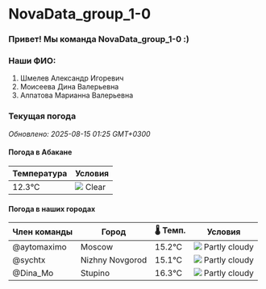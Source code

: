# NovaData_group_1-0
### Привет! Мы команда NovaData_group_1-0 :)

### Наши ФИО:
1. Шмелев Александр Игоревич
2. Моисеева Дина Валерьевна
3. Алпатова Марианна Валерьевна

### Текущая погода
<!-- WEATHER:START -->
_Обновлено: 2025-08-15 01:25 GMT+0300_

#### Погода в Абакане

| Температура | Условия |
|-------------|----------|
| 12.3°C     | ![](https://cdn.weatherapi.com/weather/64x64/night/113.png) Clear |

#### Погода в наших городах

| Член команды  | Город               | 🌡️ Темп.  | Условия          |
|---------------|---------------------|-----------|--------------------|
| @aytomaximo    | Moscow              |   15.2°C | ![](https://cdn.weatherapi.com/weather/64x64/night/116.png) Partly cloudy |
| @sychtx        | Nizhny Novgorod     |   15.1°C | ![](https://cdn.weatherapi.com/weather/64x64/night/116.png) Partly cloudy |
| @Dina_Mo       | Stupino             |   16.3°C | ![](https://cdn.weatherapi.com/weather/64x64/night/116.png) Partly cloudy |

<!-- WEATHER:END -->
